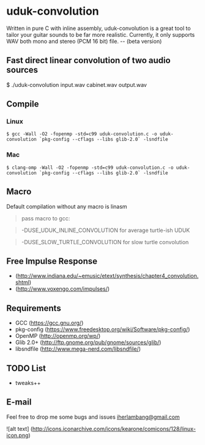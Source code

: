 # uduk-convolution
Written in pure C with inline assembly, uduk-convolution is a great tool to tailor your guitar sounds to be far more realistic. Currently, it only supports WAV both mono and stereo (PCM 16 bit) file. -- (beta version)

## Fast direct linear convolution of two audio sources
$ ./uduk-convolution input.wav cabinet.wav output.wav

## Compile
### Linux

```
$ gcc -Wall -O2 -fopenmp -std=c99 uduk-convolution.c -o uduk-convolution `pkg-config --cflags --libs glib-2.0` -lsndfile
```

### Mac

```
$ clang-omp -Wall -O2 -fopenmp -std=c99 uduk-convolution.c -o uduk-convolution `pkg-config --cflags --libs glib-2.0` -lsndfile
```

## Macro
Default compilation without any macro is linasm

> pass macro to gcc:

> -DUSE_UDUK_INLINE_CONVOLUTION for average turtle-ish UDUK

> -DUSE_SLOW_TURTLE_CONVOLUTION for slow turtle convolution

## Free Impulse Response
- (http://www.indiana.edu/~emusic/etext/synthesis/chapter4_convolution.shtml)
- (http://www.voxengo.com/impulses/)

## Requirements
- GCC (https://gcc.gnu.org/)
- pkg-config (https://www.freedesktop.org/wiki/Software/pkg-config/)
- OpenMP (http://openmp.org/wp/)
- Glib 2.0+ (http://ftp.gnome.org/pub/gnome/sources/glib/)
- libsndfile (http://www.mega-nerd.com/libsndfile/)

## TODO List
- tweaks++

## E-mail
Feel free to drop me some bugs and issues iherlambang@gmail.com

![alt text] (http://icons.iconarchive.com/icons/kearone/comicons/128/linux-icon.png)

